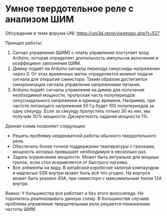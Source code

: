 # Умное твердотельное реле с анализом ШИМ

Обсуждение в теме форума UNI: https://uni3d.store/viewtopic.php?t=527

Принцип работы:
1. Сигнал управления (ШИМ) с платы управления  поступает вход Arduino, которая определяет длительность импульсов включения и коэффициент заполнения ШИМ.
2. Димер подаёт на Arduino сигналы перехода синусоиды напряжения через 0. От этих временных меток определяется момент подачи сигнала для открытия симистора. Таким образом достигается синхронизация сигнала управления напряжением питания.
3.  Arduino подаёт сигналы управления на димер для получения необходимой мощности, пропуская часть полупериодов синусоидального напряжения в единицу времени. Например, при частоте питающего напряжения 50 Гц будет 100 полупериодов за одну секунду. Если за секунду пропустить только 30 из них, мы получим 30% мощности.
Дискретность задания мощности 1%.

Данная схема позволяет следующее:
- Решить проблему неадекватной работы обычного твердотельного реле.
- Обеспечить более точное поддержание температуры с грелками, мощность которых превышает необходимую в несколько раз.
- Задать ограничение мощности. Может быть актуально для мощных грелок, если стол искривляется от быстрого нагрева.
- Все элементы на виду. В китайской коробочке залитой компаундом и надписью SSR внутри может быть всё что угодно. На корпусе может быть указано 40А, при симисторе с максимальным током 12А внутри.

Важно:
У большинства всё работает и без этого велосипеда. Не торопитесь реализовывать данную схему.
В большинстве случаев проблема управления твердотельным реле решается понижением частоты ШИМ.
